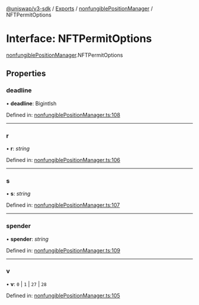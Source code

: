 [@uniswap/v3-sdk](../README.md) / [Exports](../modules.md) / [nonfungiblePositionManager](../modules/nonfungiblepositionmanager.md) / NFTPermitOptions

# Interface: NFTPermitOptions

[nonfungiblePositionManager](../modules/nonfungiblepositionmanager.md).NFTPermitOptions

## Properties

### deadline

• **deadline**: BigintIsh

Defined in: [nonfungiblePositionManager.ts:108](https://github.com/Uniswap/uniswap-v3-sdk/blob/c42b4d4/src/nonfungiblePositionManager.ts#L108)

___

### r

• **r**: *string*

Defined in: [nonfungiblePositionManager.ts:106](https://github.com/Uniswap/uniswap-v3-sdk/blob/c42b4d4/src/nonfungiblePositionManager.ts#L106)

___

### s

• **s**: *string*

Defined in: [nonfungiblePositionManager.ts:107](https://github.com/Uniswap/uniswap-v3-sdk/blob/c42b4d4/src/nonfungiblePositionManager.ts#L107)

___

### spender

• **spender**: *string*

Defined in: [nonfungiblePositionManager.ts:109](https://github.com/Uniswap/uniswap-v3-sdk/blob/c42b4d4/src/nonfungiblePositionManager.ts#L109)

___

### v

• **v**: ``0`` \| ``1`` \| ``27`` \| ``28``

Defined in: [nonfungiblePositionManager.ts:105](https://github.com/Uniswap/uniswap-v3-sdk/blob/c42b4d4/src/nonfungiblePositionManager.ts#L105)
